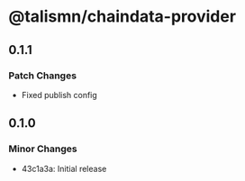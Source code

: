 # @talismn/chaindata-provider

## 0.1.1

### Patch Changes

- Fixed publish config

## 0.1.0

### Minor Changes

- 43c1a3a: Initial release
